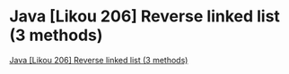 # Java [Likou 206] Reverse linked list (3 methods)
[Java [Likou 206] Reverse linked list (3 methods)](https://aiwithcloud.com/2022/09/15/java_likou_206_reverse_linked_list_3_methods/)